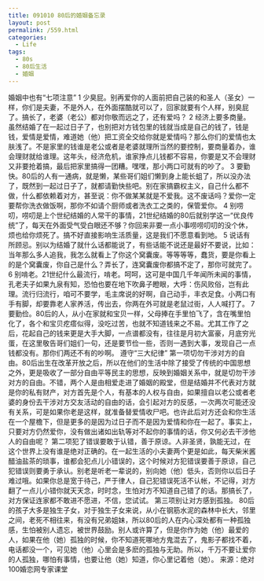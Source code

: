 ```yaml
---
title: 091010 80后的婚姻备忘录
layout: post
permalink: /559.html
categories:
  - Life
tags:
  - 80s
  - 80后生活
  - 婚姻
---
```

 婚姻中也有“七项注意” 1 少臭屁。别再爱你的人面前把自己装的和圣人（圣女）一样，你们是夫妻，不是外人，在外面摆酷就可以了，回家就要有个人样，别臭屁了。搞长了，老婆（老公）都对你敬而远之了，还有爱吗？ 2 经济上要多商量。虽然结婚了在一起过日子了，也别把对方钱包里的钱就当成是自己的钱了，钱是钱，爱情是爱情，难道她（他）把工资全交给你就是爱情吗？那么你们的爱情也太肤浅了。不是家里的钱谁是老公或者是老婆就理所当然的要控制，要商量着办，谁会理财就给谁理。这年头，经济危机，谁家挣点儿钱都不容易，你要是又不会理财又非要抢着搞，最后把家里搞得一团糟。嘿嘿，那小两口可就有的吵了。 3 要勤快。80后的人有一通病，就是懒，某些哥们姐们懒到身上能长蛆了，所以没办法了，既然到一起过日子了，就都请勤快些吧。别在家搞霸权主义，自己什么都不做，什么都依赖着对方，甚至说：你不做某某就是不爱我。这不废话吗？爱你一定要帮你洗衣做饭啊，那你不如请个厨师或者洗衣工之类的，保管爱你。 4 别唠叨，唠叨是上个世纪结婚的人常干的事情，21世纪结婚的80后就别学这一“优良传统”了，每天在外面受气受白眼还不够？你回来非要一点小事唠唠叨叨的没个休，烦也给你烦死了。搞不好直接影响生活质量，这是我们不愿意看到地。 5 说话有所顾忌。别以为结婚了就什么话都能说了，有些话能不说还是最好不要说，比如：当年那么多人追我，我怎么就看上了你这个窝囊废。等等等等，蠢货，要是你看上的是个窝囊废，你自己是什么？弄长了，连窝囊废你都搞不定了，那你可就完了。 6 别啃老。21世纪什么最流行，啃老。呵呵，这可是中国几千年闻所未闻的事情，孔老夫子如果九泉有知，恐怕也要在地下吹鼻子瞪眼，大呼：伤风败俗，岂有此理。流行归流行，咱可不要学，毛主席说的好啊，自己动手，丰衣足食。小两口有手有脚，却要靠老人家养活，传出去，你两在外可就是老鼠过街，人人喊打了。 7 要勤俭。80后的人，从小在家就和宝贝一样，父母捧在手里怕飞了，含在嘴里怕化了，各个和宝贝疙瘩似得，没吃过苦，也就不知道钱来之不易。尤其工作了之后，花起自己的钱来更是大手大脚，一点谱都没有，往往是月初大富豪，月底穷光蛋，在这里敬告哥们姐们一句，还是要节俭一些，否则一遇到大事，发现自己一点钱都没有。那你们两还不有的吵啊。 遵守“三大纪律” 第一项切勿干涉对方的自由。80后出生在改革开放之后，所以在他们的生活中除了接受了传统的中国思想之外，更是吸收了一部分自由平等民主的思想，反映到婚姻关系中，就是切勿干涉对方的自由。不错，两个人是由相爱走进了婚姻的殿堂，但是结婚并不代表对方就是你的私有财产，对方首先是个人，有基本的人权与自由，如果擅自以老公或者老婆的身份去干涉对方交友活动的自由的话，会引起对方的反感，一次两次可能还没有关系，可是如果你老是这样，就准备替爱情收尸吧。也许此后对方还会和你生活在一个屋檐下，但是更多的是因为过日子而不是因为爱情和你在一起了。事实上，只要对方仍然爱你，没有做出诸如出轨等对不起你的事情的话，你又何必去干涉他人的自由呢？ 第二项犯了错误要敢于认错，善于原谅。人非圣贤，孰能无过，在这个世界上没有谁是绝对正确的。在一起生活的小夫妻两个更是如此，每天柴米酱醋油盐茶的琐事，谁都会犯点儿小错误的，这个时候对方犯错误要善于原谅，自己犯错误则要勇于承认。别老是听老一辈说的，别向她（他）低头，否则你以后日子难过哦。如果你总是宽于待己，严于律人，自己犯错误死活不认帐，不记得，对方翻了一点儿小错你就天天念，时时念，生怕对方不知道自己错了的话。那搞长了，对方保证连家都不敢进不愿进，不信，您试试。 第三项别让对方感到孤独。 80后的孩子大多是独生子女，对于独生子女来说，从小在钢筋水泥的森林中长大，邻里之间，老死不相往来，有没有兄弟姐妹，所以80后的人在内心深处都有一种孤独感，生怕被别人遗忘，被世界鼓励。别人或许算了，但是你作为她（他）最爱的人，如果在他（她）孤独的时候，你不知道死哪地方鬼混去了，鬼影子都找不着，电话都没一个，可见她（他）心里会是多麽的孤独与无助。所以，千万不要让爱你的人孤独，哪怕有事情，也要让他（她）知道，你心里记着他（她）。 来源：绝对100婚恋网专家课堂